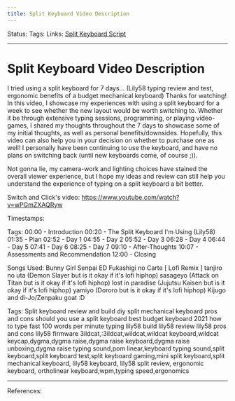 ```yaml
---
title: Split Keyboard Video Description
---
```

Status:
Tags:
Links: [Split Keyboard Script](out/split-keyboard-script.md)
___
# Split Keyboard Video Description
I tried using a split keyboard for 7 days... (Lily58 typing review and test, ergonomic benefits of a budget mechanical keyboard)
Thanks for watching!
In this video, I showcase my experiences with using a split keyboard for a week to see whether the new layout would be worth switching to. Whether it be through extensive typing sessions, programming, or playing video-games, I shared my thoughts throughout the 7 days to showcase some of my initial thoughts, as well as personal benefits/downsides. Hopefully, this video can also help you in your decision on whether to purchase one as well! I personally have been continuing to use the keyboard, and have no plans on switching back (until new keyboards come, of course ;)).

Not gonna lie, my camera-work and lighting choices have stained the overall viewer experience, but I hope my ideas and review can still help you understand the experience of typing on a split keyboard a bit better.

Switch and Click's video:
https://www.youtube.com/watch?v=wPGmZXAQRyw

Timestamps: 

Tags:
00:00 - Introduction
00:20 - The Split Keyboard I'm Using (Lily58)
01:35 - Plan
02:52 - Day 1
04:55 - Day 2
05:52 - Day 3
06:28 - Day 4
06:44 - Day 5
07:41 - Day 6
08:25 - Day 7
09:10 - After-Thoughts
10:07 - Assessments and Recommendation
12:00 - Closing

Songs Used:
Bunny Girl Senpai ED Fukashigi no Carte [ Lofi Remix ]
tanjiro no uta (Demon Slayer but is it okay if it's lofi hiphop)
sasageyo (Attack on Titan but is it okay if it's lofi hiphop)
lost in paradise (Jujutsu Kaisen but is it okay if it's lofi hiphop)
yamiyo (Dororo but is it okay if it's lofi hiphop)
Kijugo and di-Jo/Zenpaku goat :D

Tags:
Split keyboard review and build diy
 split mechanical keyboard pros and cons
should you use a split keyboard
best budget keyboard 2021
how to type fast 
100 words per minute typing
lily58 build
lily58 review
lily58 pros and cons
lily58 firmware
3ildcat,:3ildcat,wildcat,wildcat keyboard,wildcat keycap,dygma,dygma raise,dygma raise keyboard,dygma raise unboxing,dygma raise typing sound,pom linear,keyboard typing sound,split keyboard,split keyboard test,split keyboard gaming,mini split keyboard,split mechanical keyboard, lily58 keyboard, lily58 split review, ergonomic keyboard, ortholinear keyboard,wpm,typing speed,ergonomics

___
References: